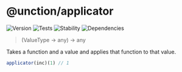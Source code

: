 # @unction/applicator

![Version][BADGE_VERSION]
![Tests][BADGE_TRAVIS]
![Stability][BADGE_STABILITY]
![Dependencies][BADGE_DEPENDENCY]

> (ValueType -> any) -> any

Takes a function and a value and applies that function to that value.

``` javascript
applicator(inc)(1) // 1
```

[BADGE_TRAVIS]: https://img.shields.io/travis/krainboltgreene/unction.js.svg?maxAge=2592000&style=flat-square
[BADGE_VERSION]: https://img.shields.io/npm/v/@unction/applicator.svg?maxAge=2592000&style=flat-square
[BADGE_STABILITY]: https://img.shields.io/badge/stability-strong-green.svg?maxAge=2592000&style=flat-square
[BADGE_DEPENDENCY]: https://img.shields.io/david/krainboltgreene/unction.js.svg?maxAge=2592000&style=flat-square
